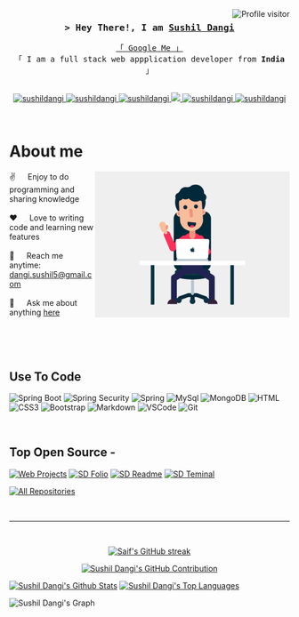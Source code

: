 <!--
<h2 align="center">
  Welcome to Sushil Dangi!
  <img src="https://media.giphy.com/media/hvRJCLFzcasrR4ia7z/giphy.gif" width="28">
</h2>
-->

<!--
<p align="center">
  <a href="https://github.com/sushildangi"><img src="https://readme-typing-svg.herokuapp.com/?lines=Self%20Taught%20Programmer;Front%20End%20Developer;1.5%2B%20years%20of%20coding%20experience;Always%20learning%20new%20things&center=true&width=380&height=45"></a>
</p>

 -->

<a href="https://komarev.com/ghpvc/?username=sushildangi">
  <img align="right" src="https://komarev.com/ghpvc/?username=sushildangi&label=Visitors&color=0e75b6&style=flat" alt="Profile visitor" />
</a>

<!-- Intro  -->
<h3 align="center">
        <samp>&gt; Hey There!, I am
                <b><a target="_blank" href="https://sushildangi.online">Sushil Dangi</a></b>
        </samp>
</h3>


<p align="center"> 
  <samp>
    <a href="https://www.google.com/search?q=Sushil+Dangi+online">「 Google Me 」</a>
    <br>
    「 I am a full stack web appplication developer from <b>India</b> 」
    <br>
    <br>
  </samp>
</p>

<p align="center">
 <a href="https://sushildangi.online" target="blank">
  <img src="https://img.shields.io/badge/Website-DC143C?style=for-the-badge&logo=medium&logoColor=white" alt="sushildangi" />
 </a>
 <a href="https://linkedin.com/in/sushil-dangi/" target="_blank">
  <img src="https://img.shields.io/badge/LinkedIn-0077B5?style=for-the-badge&logo=linkedin&logoColor=white" alt="sushildangi"/>
 </a>
 <a href="https://dev.to/sushildangi" target="_blank">
  <img src="https://img.shields.io/badge/dev.to-0A0A0A?style=for-the-badge&logo=dev.to&logoColor=white" alt="sushildangi" />
 </a>
 <a href="https://twitter.com/sushil_dangi5" target="_blank">
  <img src="https://img.shields.io/badge/Twitter-1DA1F2?style=for-the-badge&logo=twitter&logoColor=white" />
 </a>
 <a href="https://www.instagram.com/smiley_s_d/" target="_blank">
  <img src="https://img.shields.io/badge/Instagram-fe4164?style=for-the-badge&logo=instagram&logoColor=white" alt="sushildangi" />
 </a> 
 <a href="#" target="_blank">
  <img src="https://img.shields.io/badge/Facebook-20BEFF?&style=for-the-badge&logo=facebook&logoColor=white" alt="sushildangi"  />
  </a> 
</p>
<br />

<!-- About Section -->
 # About me
 
<p>
 <img align="right" width="350" src="/assets/pp.gif" alt="Coding gif" />
  
 ✌️ &emsp; Enjoy to do programming and sharing knowledge <br/><br/>
 ❤️ &emsp; Love to writing code and learning new features<br/><br/>
 📧 &emsp; Reach me anytime: dangi.sushil5@gmail.com<br/><br/>
 💬 &emsp; Ask me about anything [here](https://github.com/sushildangi/sushildangi/issues)

</p>

<br/>
<br/>
<br/>

## Use To Code
![Spring Boot](https://img.shields.io/badge/Spring_Boot-F2F4F9?style=for-the-badge&logo=spring-boot)
![Spring Security](https://img.shields.io/badge/Spring_Security-6DB33F?style=for-the-badge&logo=Spring-Security&logoColor=white)
![Spring](https://img.shields.io/badge/Spring-6DB33F?style=for-the-badge&logo=spring&logoColor=white)
![MySql](https://img.shields.io/badge/MySQL-005C84?style=for-the-badge&logo=mysql&logoColor=white)
![MongoDB](https://img.shields.io/badge/MongoDB-4EA94B?style=for-the-badge&logo=mongodb&logoColor=white)
![HTML](https://img.shields.io/badge/HTML5-E34F26?style=for-the-badge&logo=html5&logoColor=white)
![CSS3](https://img.shields.io/badge/CSS3-1572B6?style=for-the-badge&logo=css3&logoColor=white)
![Bootstrap](https://img.shields.io/badge/Bootstrap-563D7C?style=for-the-badge&logo=bootstrap&logoColor=white)
![Markdown](https://img.shields.io/badge/Markdown-000000?style=for-the-badge&logo=markdown&logoColor=white)
![VSCode](https://img.shields.io/badge/Visual_Studio-0078d7?style=for-the-badge&logo=visual%20studio&logoColor=white)
![Git](https://img.shields.io/badge/Git-F05032?style=for-the-badge&logo=git&logoColor=white)

<br/>

## Top Open Source -
[![Web Projects](https://github-readme-stats.vercel.app/api/pin/?username=sushildangi&repo=online-shopping&border_color=7F3FBF&bg_color=0D1117&title_color=C9D1D9&text_color=8B949E&icon_color=7F3FBF)](https://github.com/sushildangi/online-shopping)
[![SD Folio](https://github-readme-stats.vercel.app/api/pin/?username=sushildangi&repo=IndiciumTor&border_color=7F3FBF&bg_color=0D1117&title_color=C9D1D9&text_color=8B949E&icon_color=7F3FBF)](https://github.com/sushildangi/IndiciumTor)
[![SD Readme](https://github-readme-stats.vercel.app/api/pin/?username=sushildangi&repo=RetailBanking&border_color=7F3FBF&bg_color=0D1117&title_color=C9D1D9&text_color=8B949E&icon_color=7F3FBF)](https://github.com/sushildangi/sushildangi)
[![SD Teminal](https://github-readme-stats.vercel.app/api/pin/?username=sushildangi&repo=sushildangi.github.io&border_color=7F3FBF&bg_color=0D1117&title_color=C9D1D9&text_color=8B949E&icon_color=7F3FBF)](https://github.com/sushildangi/sushildangi.github.io)

<p align="left">
  <a href="https://github.com/sushildangi?tab=repositories" target="_blank"><img alt="All Repositories" title="All Repositories" src="https://img.shields.io/badge/-All%20Repos-2962FF?style=for-the-badge&logo=koding&logoColor=white"/></a>
</p>

<br/>
<hr/>
<br/>

<p align="center">
  <a href="https://github.com/sushildangi">
    <img src="https://github-readme-streak-stats.herokuapp.com/?user=sushildangi&theme=radical&border=7F3FBF&background=0D1117" alt="Saif's GitHub streak"/>
  </a>
</p>

<p align="center">
  <a href="https://github.com/sushildangi">
    <img src="https://github-profile-summary-cards.vercel.app/api/cards/profile-details?username=sushildangi&theme=radical" alt="Sushil Dangi's GitHub Contribution"/>
  </a>
</p>

<a> 
    <a href="https://github.com/sushildangi"><img alt="Sushil Dangi's Github Stats" src="https://denvercoder1-github-readme-stats.vercel.app/api?username=sushildangi&show_icons=true&count_private=true&theme=react&border_color=7F3FBF&bg_color=0D1117&title_color=F85D7F&icon_color=F8D866" height="192px" width="49.5%"/></a>
  <a href="https://github.com/sushildangi"><img alt="Sushil Dangi's Top Languages" src="https://denvercoder1-github-readme-stats.vercel.app/api/top-langs/?username=sushildangi&langs_count=8&layout=compact&theme=react&border_color=7F3FBF&bg_color=0D1117&title_color=F85D7F&icon_color=F8D866" height="192px" width="49.5%"/></a>
  <br/>
</a>


![Sushil Dangi's Graph](https://github-readme-activity-graph.cyclic.app/graph?username=sushildangi&custom_title=Al%20Siam's%20GitHub%20Activity%20Graph&bg_color=0D1117&color=7F3FBF&line=7F3FBF&point=7F3FBF&area_color=FFFFFF&title_color=FFFFFF&area=true)
